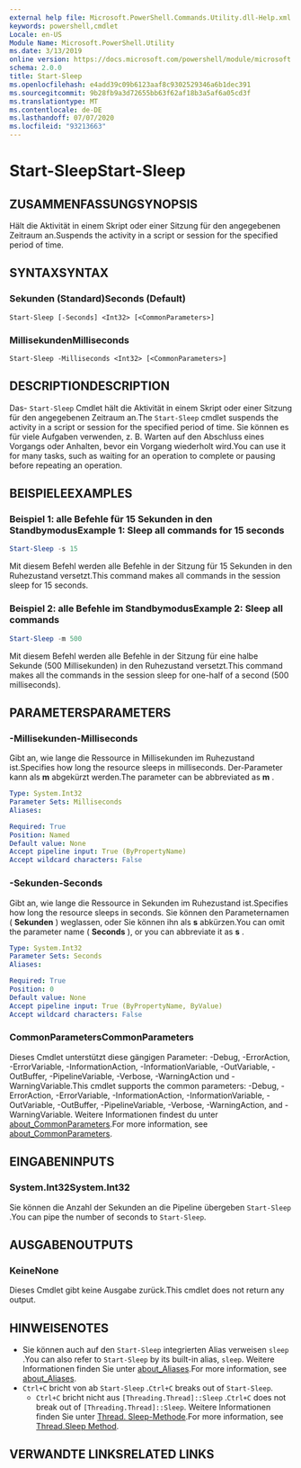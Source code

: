 ```yaml
---
external help file: Microsoft.PowerShell.Commands.Utility.dll-Help.xml
keywords: powershell,cmdlet
Locale: en-US
Module Name: Microsoft.PowerShell.Utility
ms.date: 3/13/2019
online version: https://docs.microsoft.com/powershell/module/microsoft.powershell.utility/start-sleep?view=powershell-5.1&WT.mc_id=ps-gethelp
schema: 2.0.0
title: Start-Sleep
ms.openlocfilehash: e4add39c09b6123aaf8c9302529346a6b1dec391
ms.sourcegitcommit: 9b28fb9a3d72655bb63f62af18b3a5af6a05cd3f
ms.translationtype: MT
ms.contentlocale: de-DE
ms.lasthandoff: 07/07/2020
ms.locfileid: "93213663"
---
```

# <span data-ttu-id="6bf7c-103">Start-Sleep</span><span class="sxs-lookup"><span data-stu-id="6bf7c-103">Start-Sleep</span></span>

## <span data-ttu-id="6bf7c-104">ZUSAMMENFASSUNG</span><span class="sxs-lookup"><span data-stu-id="6bf7c-104">SYNOPSIS</span></span>
<span data-ttu-id="6bf7c-105">Hält die Aktivität in einem Skript oder einer Sitzung für den angegebenen Zeitraum an.</span><span class="sxs-lookup"><span data-stu-id="6bf7c-105">Suspends the activity in a script or session for the specified period of time.</span></span>

## <span data-ttu-id="6bf7c-106">SYNTAX</span><span class="sxs-lookup"><span data-stu-id="6bf7c-106">SYNTAX</span></span>

### <span data-ttu-id="6bf7c-107">Sekunden (Standard)</span><span class="sxs-lookup"><span data-stu-id="6bf7c-107">Seconds (Default)</span></span>

```
Start-Sleep [-Seconds] <Int32> [<CommonParameters>]
```

### <span data-ttu-id="6bf7c-108">Millisekunden</span><span class="sxs-lookup"><span data-stu-id="6bf7c-108">Milliseconds</span></span>

```
Start-Sleep -Milliseconds <Int32> [<CommonParameters>]
```

## <span data-ttu-id="6bf7c-109">DESCRIPTION</span><span class="sxs-lookup"><span data-stu-id="6bf7c-109">DESCRIPTION</span></span>

<span data-ttu-id="6bf7c-110">Das- `Start-Sleep` Cmdlet hält die Aktivität in einem Skript oder einer Sitzung für den angegebenen Zeitraum an.</span><span class="sxs-lookup"><span data-stu-id="6bf7c-110">The `Start-Sleep` cmdlet suspends the activity in a script or session for the specified period of time.</span></span>
<span data-ttu-id="6bf7c-111">Sie können es für viele Aufgaben verwenden, z. B. Warten auf den Abschluss eines Vorgangs oder Anhalten, bevor ein Vorgang wiederholt wird.</span><span class="sxs-lookup"><span data-stu-id="6bf7c-111">You can use it for many tasks, such as waiting for an operation to complete or pausing before repeating an operation.</span></span>

## <span data-ttu-id="6bf7c-112">BEISPIELE</span><span class="sxs-lookup"><span data-stu-id="6bf7c-112">EXAMPLES</span></span>

### <span data-ttu-id="6bf7c-113">Beispiel 1: alle Befehle für 15 Sekunden in den Standbymodus</span><span class="sxs-lookup"><span data-stu-id="6bf7c-113">Example 1: Sleep all commands for 15 seconds</span></span>

```powershell
Start-Sleep -s 15
```

<span data-ttu-id="6bf7c-114">Mit diesem Befehl werden alle Befehle in der Sitzung für 15 Sekunden in den Ruhezustand versetzt.</span><span class="sxs-lookup"><span data-stu-id="6bf7c-114">This command makes all commands in the session sleep for 15 seconds.</span></span>

### <span data-ttu-id="6bf7c-115">Beispiel 2: alle Befehle im Standbymodus</span><span class="sxs-lookup"><span data-stu-id="6bf7c-115">Example 2: Sleep all commands</span></span>

```powershell
Start-Sleep -m 500
```

<span data-ttu-id="6bf7c-116">Mit diesem Befehl werden alle Befehle in der Sitzung für eine halbe Sekunde (500 Millisekunden) in den Ruhezustand versetzt.</span><span class="sxs-lookup"><span data-stu-id="6bf7c-116">This command makes all the commands in the session sleep for one-half of a second (500 milliseconds).</span></span>

## <span data-ttu-id="6bf7c-117">PARAMETERS</span><span class="sxs-lookup"><span data-stu-id="6bf7c-117">PARAMETERS</span></span>

### <span data-ttu-id="6bf7c-118">-Millisekunden</span><span class="sxs-lookup"><span data-stu-id="6bf7c-118">-Milliseconds</span></span>

<span data-ttu-id="6bf7c-119">Gibt an, wie lange die Ressource in Millisekunden im Ruhezustand ist.</span><span class="sxs-lookup"><span data-stu-id="6bf7c-119">Specifies how long the resource sleeps in milliseconds.</span></span>
<span data-ttu-id="6bf7c-120">Der-Parameter kann als **m** abgekürzt werden.</span><span class="sxs-lookup"><span data-stu-id="6bf7c-120">The parameter can be abbreviated as **m** .</span></span>

```yaml
Type: System.Int32
Parameter Sets: Milliseconds
Aliases:

Required: True
Position: Named
Default value: None
Accept pipeline input: True (ByPropertyName)
Accept wildcard characters: False
```

### <span data-ttu-id="6bf7c-121">-Sekunden</span><span class="sxs-lookup"><span data-stu-id="6bf7c-121">-Seconds</span></span>

<span data-ttu-id="6bf7c-122">Gibt an, wie lange die Ressource in Sekunden im Ruhezustand ist.</span><span class="sxs-lookup"><span data-stu-id="6bf7c-122">Specifies how long the resource sleeps in seconds.</span></span>
<span data-ttu-id="6bf7c-123">Sie können den Parameternamen ( **Sekunden** ) weglassen, oder Sie können ihn als **s** abkürzen.</span><span class="sxs-lookup"><span data-stu-id="6bf7c-123">You can omit the parameter name ( **Seconds** ), or you can abbreviate it as **s** .</span></span>

```yaml
Type: System.Int32
Parameter Sets: Seconds
Aliases:

Required: True
Position: 0
Default value: None
Accept pipeline input: True (ByPropertyName, ByValue)
Accept wildcard characters: False
```

### <span data-ttu-id="6bf7c-124">CommonParameters</span><span class="sxs-lookup"><span data-stu-id="6bf7c-124">CommonParameters</span></span>

<span data-ttu-id="6bf7c-125">Dieses Cmdlet unterstützt diese gängigen Parameter: -Debug, -ErrorAction, -ErrorVariable, -InformationAction, -InformationVariable, -OutVariable, -OutBuffer, -PipelineVariable, -Verbose, -WarningAction und -WarningVariable.</span><span class="sxs-lookup"><span data-stu-id="6bf7c-125">This cmdlet supports the common parameters: -Debug, -ErrorAction, -ErrorVariable, -InformationAction, -InformationVariable, -OutVariable, -OutBuffer, -PipelineVariable, -Verbose, -WarningAction, and -WarningVariable.</span></span> <span data-ttu-id="6bf7c-126">Weitere Informationen findest du unter [about_CommonParameters](../Microsoft.PowerShell.Core/About/about_CommonParameters.md).</span><span class="sxs-lookup"><span data-stu-id="6bf7c-126">For more information, see [about_CommonParameters](../Microsoft.PowerShell.Core/About/about_CommonParameters.md).</span></span>

## <span data-ttu-id="6bf7c-127">EINGABEN</span><span class="sxs-lookup"><span data-stu-id="6bf7c-127">INPUTS</span></span>

### <span data-ttu-id="6bf7c-128">System.Int32</span><span class="sxs-lookup"><span data-stu-id="6bf7c-128">System.Int32</span></span>

<span data-ttu-id="6bf7c-129">Sie können die Anzahl der Sekunden an die Pipeline übergeben `Start-Sleep` .</span><span class="sxs-lookup"><span data-stu-id="6bf7c-129">You can pipe the number of seconds to `Start-Sleep`.</span></span>

## <span data-ttu-id="6bf7c-130">AUSGABEN</span><span class="sxs-lookup"><span data-stu-id="6bf7c-130">OUTPUTS</span></span>

### <span data-ttu-id="6bf7c-131">Keine</span><span class="sxs-lookup"><span data-stu-id="6bf7c-131">None</span></span>

<span data-ttu-id="6bf7c-132">Dieses Cmdlet gibt keine Ausgabe zurück.</span><span class="sxs-lookup"><span data-stu-id="6bf7c-132">This cmdlet does not return any output.</span></span>

## <span data-ttu-id="6bf7c-133">HINWEISE</span><span class="sxs-lookup"><span data-stu-id="6bf7c-133">NOTES</span></span>

- <span data-ttu-id="6bf7c-134">Sie können auch auf den `Start-Sleep` integrierten Alias verweisen `sleep` .</span><span class="sxs-lookup"><span data-stu-id="6bf7c-134">You can also refer to `Start-Sleep` by its built-in alias, `sleep`.</span></span> <span data-ttu-id="6bf7c-135">Weitere Informationen finden Sie unter [about_Aliases](../Microsoft.PowerShell.Core/About/about_Aliases.md).</span><span class="sxs-lookup"><span data-stu-id="6bf7c-135">For more information, see [about_Aliases](../Microsoft.PowerShell.Core/About/about_Aliases.md).</span></span>
- <span data-ttu-id="6bf7c-136">`Ctrl+C` bricht von ab `Start-Sleep` .</span><span class="sxs-lookup"><span data-stu-id="6bf7c-136">`Ctrl+C` breaks out of `Start-Sleep`.</span></span>
  - <span data-ttu-id="6bf7c-137">`Ctrl+C` bricht nicht aus `[Threading.Thread]::Sleep` .</span><span class="sxs-lookup"><span data-stu-id="6bf7c-137">`Ctrl+C` does not break out of `[Threading.Thread]::Sleep`.</span></span> <span data-ttu-id="6bf7c-138">Weitere Informationen finden Sie unter [Thread. Sleep-Methode](/dotnet/api/system.threading.thread.sleep).</span><span class="sxs-lookup"><span data-stu-id="6bf7c-138">For more information, see [Thread.Sleep Method](/dotnet/api/system.threading.thread.sleep).</span></span>

## <span data-ttu-id="6bf7c-139">VERWANDTE LINKS</span><span class="sxs-lookup"><span data-stu-id="6bf7c-139">RELATED LINKS</span></span>
